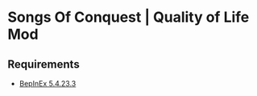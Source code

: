 # Songs Of Conquest | Quality of Life Mod

## Requirements
- [BepInEx 5.4.23.3](https://github.com/BepInEx/BepInEx/releases/tag/v5.4.23.3)
